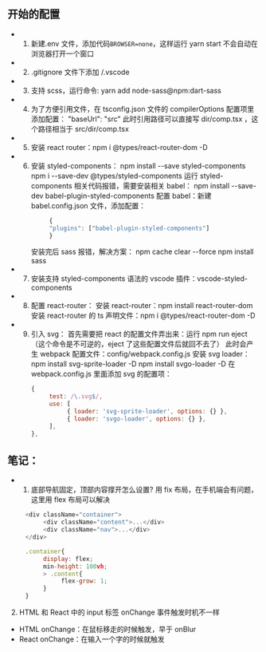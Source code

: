 ## 开始的配置

- 1. 新建.env 文件，添加代码`BROWSER=none`，这样运行 yarn start 不会自动在浏览器打开一个窗口
- 2. .gitignore 文件下添加 /.vscode
- 3. 支持 scss，运行命令: yarn add node-sass@npm:dart-sass
- 4. 为了方便引用文件，在 tsconfig.json 文件的 compilerOptions 配置项里添加配置： "baseUrl": "src"
     此时引用路径可以直接写 dir/comp.tsx ，这个路径相当于 src/dir/comp.tsx
- 5. 安装 react router：npm i @types/react-router-dom -D
- 6. 安装 styled-components：
     npm install --save styled-components
     npm i --save-dev @types/styled-components
     运行 styled-components 相关代码报错，需要安装相关 babel：
     npm install --save-dev babel-plugin-styled-components
     配置 babel：新建 babel.config.json 文件，添加配置：
     ```javascript
          {
          "plugins": ["babel-plugin-styled-components"]
          }
     ```
     安装完后 sass 报错，解决方案：
     npm cache clear --force
     npm install sass
- 7. 安装支持 styled-components 语法的 vscode 插件：vscode-styled-components
- 8. 配置 react-router：
     安装 react-router：npm install react-router-dom
     安装 react-router 的 ts 声明文件：npm i @types/react-router-dom -D
- 9. 引入 svg：
     首先需要把 react 的配置文件弄出来：运行 npm run eject（这个命令是不可逆的，eject 了这些配置文件后就回不去了）
     此时会产生 webpack 配置文件：config/webpack.config.js
     安装 svg loader：
     npm install svg-sprite-loader -D
     npm install svgo-loader -D
     在 webpack.config.js 里面添加 svg 的配置项：
     ```javascript
     {
          test: /\.svg$/,
          use: [
               { loader: 'svg-sprite-loader', options: {} },
               { loader: 'svgo-loader', options: {} },
          ],
     },
     ```

## 笔记：

- 1. 底部导航固定，顶部内容撑开怎么设置?
     用 fix 布局，在手机端会有问题，这里用 flex 布局可以解决

```javascript
     <div className="container">
          <div className="content">...</div>
          <div className="nav">...</div>
     </div>

     .container{
          display: flex;
          min-height: 100vh;
          > .content{
               flex-grow: 1;
          }
     }
```

2. HTML 和 React 中的 input 标签 onChange 事件触发时机不一样

- HTML onChange：在鼠标移走的时候触发，早于 onBlur
- React onChange：在输入一个字的时候就触发
